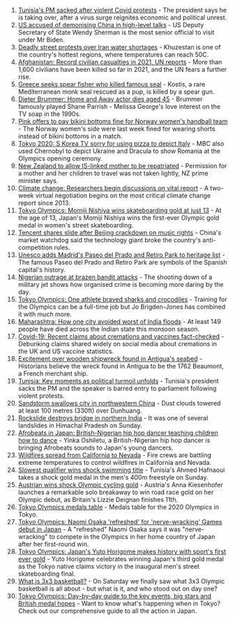1. [Tunisia's PM sacked after violent Covid protests](https://www.bbc.co.uk/news/world-africa-57958555) - The president says he is taking over, after a virus surge reignites economic and political unrest.
2. [US accused of demonising China in high-level talks](https://www.bbc.co.uk/news/world-asia-china-57966427) - US Deputy Secretary of State Wendy Sherman is the most senior official to visit under Mr Biden.
3. [Deadly street protests over Iran water shortages](https://www.bbc.co.uk/news/world-middle-east-57948717) - Khuzestan is one of the country's hottest regions, where temperatures can reach 50C.
4. [Afghanistan: Record civilian casualties in 2021, UN reports](https://www.bbc.co.uk/news/world-asia-57967960) - More than 1,600 civilians have been killed so far in 2021, and the UN fears a further rise.
5. [Greece seeks spear fisher who killed famous seal](https://www.bbc.co.uk/news/world-europe-57969485) - Kostis, a rare Mediterranean monk seal rescued as a pup, is killed by a spear gun.
6. [Dieter Brummer: Home and Away actor dies aged 45](https://www.bbc.co.uk/news/world-australia-57967777) - Brummer famously played Shane Parrish - Melissa George's love interest on the TV soap in the 1990s.
7. [Pink offers to pay bikini bottoms fine for Norway women's handball team](https://www.bbc.co.uk/news/entertainment-arts-57967486) - The Norway women's side were last week fined for wearing shorts instead of bikini bottoms in a match.
8. [Tokyo 2020: S Korea TV sorry for using pizza to depict Italy](https://www.bbc.co.uk/news/world-asia-57966293) - MBC also used Chernobyl to depict Ukraine and Dracula to show Romania at the Olympics opening ceremony.
9. [New Zealand to allow IS-linked mother to be repatriated](https://www.bbc.co.uk/news/world-asia-57965825) - Permission for a mother and her children to travel was not taken lightly, NZ prime minister says.
10. [Climate change: Researchers begin discussions on vital report](https://www.bbc.co.uk/news/science-environment-57944015) - A two-week virtual negotiation begins on the most critical climate change report since 2013.
11. [Tokyo Olympics: Momiji Nishiya wins skateboarding gold at just 13](https://www.bbc.co.uk/sport/olympics/57966611) - At the age of 13, Japan's Momiji Nishiya wins the first-ever Olympic gold medal in women's street skateboarding.
12. [Tencent shares slide after Beijing crackdown on music rights](https://www.bbc.co.uk/news/business-57966023) - China's market watchdog said the technology giant broke the country's anti-competition rules.
13. [Unesco adds Madrid's Paseo del Prado and Retiro Park to heritage list](https://www.bbc.co.uk/news/world-europe-57955966) - The famous Paseo del Prado and Retiro Park are symbols of the Spanish capital's history.
14. [Nigerian outrage at brazen bandit attacks](https://www.bbc.co.uk/news/world-africa-57934849) - The shooting down of a military jet shows how organised crime is becoming more daring by the day.
15. [Tokyo Olympics: One athlete braved sharks and crocodiles](https://www.bbc.co.uk/news/world-australia-57938909) - Training for the Olympics can be a full-time job but Jo Brigden-Jones has combined it with much more.
16. [Maharashtra: How one city avoided worst of India floods](https://www.bbc.co.uk/news/world-asia-india-57969153) - At least 149 people have died across the Indian state this monsoon season.
17. [Covid-19: Recent claims about cremations and vaccines fact-checked](https://www.bbc.co.uk/news/57941113) - Debunking claims shared widely on social media about cremations in the UK and US vaccine statistics.
18. [Excitement over wooden shipwreck found in Antigua's seabed](https://www.bbc.co.uk/news/world-latin-america-57878969) - Historians believe the wreck found in Antigua to be the 1762 Beaumont, a French merchant ship.
19. [Tunisia: Key moments as political turmoil unfolds](https://www.bbc.co.uk/news/world-africa-57972459) - Tunisia's president sacks the PM and the speaker is barred entry to parliament following violent protests.
20. [Sandstorm swallows city in northwestern China](https://www.bbc.co.uk/news/world-asia-china-57973810) - Dust clouds towered at least 100 metres (330ft) over Dunhuang.
21. [Rockslide destroys bridge in northern India](https://www.bbc.co.uk/news/world-asia-india-57964308) - It was one of several landslides in Himachal Pradesh on Sunday.
22. [Afrobeats in Japan: British-Nigerian hip hop dancer teaching children how to dance](https://www.bbc.co.uk/news/world-africa-57949287) - Yinka Oshiletu, a British-Nigerian hip hop dancer is bringing Afrobeats sounds to Japan's young dancers.
23. [Wildfires spread from California to Nevada](https://www.bbc.co.uk/news/world-us-canada-57961767) - Fire crews are battling extreme temperatures to control wildfires in California and Nevada.
24. [Slowest qualifier wins shock swimming title](https://www.bbc.co.uk/sport/olympics/57959479) - Tunisia's Ahmed Hafnaoui takes a shock gold medal in the men's 400m freestyle on Sunday.
25. [Austrian wins shock Olympic cycling gold](https://www.bbc.co.uk/sport/olympics/57960575) - Austria's Anna Kiesenhofer launches a remarkable solo breakaway to win road race gold on her Olympic debut, as Britain's Lizzie Deignan finishes 11th.
26. [Tokyo Olympics medals table](https://www.bbc.co.uk/sport/olympics/57836709) - Medals table for the 2020 Olympics in Tokyo.
27. [Tokyo Olympics: Naomi Osaka 'refreshed' for 'nerve-wracking' Games debut in Japan](https://www.bbc.co.uk/sport/olympics/57960257) - A "refreshed" Naomi Osaka says it was "nerve-wracking" to compete in the Olympics in her home country of Japan after her first-round win.
28. [Tokyo Olympics: Japan's Yuto Horigome makes history with sport's first ever gold](https://www.bbc.co.uk/sport/olympics/57959729) - Yuto Horigome celebrates winning Japan's third gold medal as the Tokyo native claims victory in the inaugural men's street skateboarding final.
29. [What is 3x3 basketball?](https://www.bbc.co.uk/sport/olympics/57952244) - On Saturday we finally saw what 3x3 Olympic basketball is all about - but what is it, and who stood out on day one?
30. [Tokyo Olympics: Day-by-day guide to the key events, big stars and British medal hopes](https://www.bbc.co.uk/sport/olympics/57778808) - Want to know what's happening when in Tokyo? Check out our comprehensive guide to all the action in Japan.
